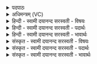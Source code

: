<details><summary>पदपाठः</summary>

सम्। ते॒। वा॒युः। मा॒त॒रिश्वा॑। द॒धा॒तु॒। उ॒त्ता॒नायाः॑। हृद॑यम्। यत्। विक॑स्त॒मिति॒ विऽक॑स्तम्। यः। दे॒वाना॑म्। चर॑सि। प्रा॒णथे॑न। कस्मै॑। दे॒व॒। वष॑ट्। अ॒स्तु॒। तुभ्य॑म्। ३९।
</details>

<details><summary>अधिमन्त्रम् (VC)</summary>

- वायुर्देवता
- सिन्धुद्वीप ऋषिः
- विराट्
- धैवतः
</details>

<details><summary>हिन्दी - स्वामी दयानन्द सरस्वती  - विषयः</summary>

अब स्त्री-पुरुष का कर्त्तव्यकर्म अगले मन्त्र में कहा है ॥
</details>

<details><summary>हिन्दी - स्वामी दयानन्द सरस्वती  - पदार्थः</summary>

पदार्थान्वयभाषाः -  हे पत्नि राणी ! (उत्तानायाः) बड़े शुभलक्षणों के विस्तार से युक्त (ते) आप का (यत्) जो (विकस्तम्) अनेक प्रकार से शिक्षा को प्राप्त हुआ (हृदयम्) अन्तःकरण हो उस को यज्ञ से शुद्ध हुआ (मातरिश्वा) आकाश में चलनेवाला (वायुः) पवन (संदधातु) अच्छे प्रकार पुष्ट करे। हे (देव) अच्छे सुख देने हारे पति स्वामी ! (यः) जो विद्वान् आप (प्राणथेन) सुख के हेतु प्राणवायु से (देवानाम्) धर्मात्मा विद्वानों का जिस अनेक प्रकार से शिक्षित हृदय को (चरसि) प्राप्त होते हो, उस (कस्मै) सुखस्वरूप (तुभ्यम्) आपके लिये मुझ से (वषट्) क्रिया की कुशलता (अस्तु) प्राप्त होवे ॥३९ ॥
</details>

<details><summary>हिन्दी - स्वामी दयानन्द सरस्वती  - भावार्थः</summary>

भावार्थभाषाः -  पूर्ण जवान पुरुष जिस ब्रह्मचारिणी कुमारी कन्या के साथ विवाह करे, उस के साथ विरुद्ध आचरण कभी न करे। जो कन्या पूर्ण युवती स्त्री जिस कुमार ब्रह्मचारी के साथ विवाह करे, उस का अनिष्ट कभी मन से भी न विचारे। इस प्रकार दोनों परस्पर प्रसन्न हुए प्रीति के साथ घर के कार्य्य संभालें ॥३९ ॥
</details>

<details><summary>संस्कृत - स्वामी दयानन्द सरस्वती  - विषयः</summary>

अथ स्त्रीपुरुषयोः कर्त्तव्यकर्माह ॥
</details>

<details><summary>संस्कृत - स्वामी दयानन्द सरस्वती  - पदार्थः</summary>

पदार्थान्वयभाषाः -  हे पत्नि ! उत्तानायास्ते यद्विकस्तं हृदयं तद्यज्ञशोधितो मातरिश्वा वायुः संदधातु। हे देव पते स्वामिन् ! यस्त्वं प्राणथेन देवानां यद्विकस्तं हृदयं चरसि, तस्मै कस्मै तुभ्यं मत्तो वषडस्तु ॥३९ ॥
</details>

<details><summary>संस्कृत - स्वामी दयानन्द सरस्वती  - भावार्थः</summary>

भावार्थभाषाः -  पूर्णयुवा पुरुषो ब्रह्मचारिण्या सह विवाहं कुर्यात् तस्या अप्रियं कदाचिन्नाचरेत्। या स्त्री कन्या ब्रह्मचारिणा सहोपयमं कुर्य्यात् तस्यानिष्टं मनसापि न चिन्तयेत्। एवं प्रमुदितौ सन्तौ परस्परं संप्रीत्या गृहकृत्यानि संसाधयेताम् ॥३९ ॥
</details>